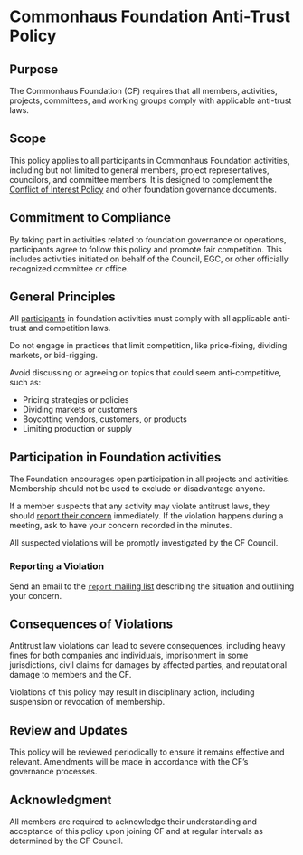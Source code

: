 # Commonhaus Foundation Anti-Trust Policy

## Purpose

The Commonhaus Foundation (CF) requires that all members, activities, projects, committees, and working groups comply with applicable anti-trust laws.

## Scope

This policy applies to all participants in Commonhaus Foundation activities, including but not limited to general members, project representatives, councilors, and committee members. It is designed to complement the [Conflict of Interest Policy](./conflict-of-interest.md) and other foundation governance documents.

## Commitment to Compliance

By taking part in activities related to foundation governance or operations, participants agree to follow this policy and promote fair competition. This includes activities initiated on behalf of the Council, EGC, or other officially recognized committee or office.

## General Principles

All [participants](#scope) in foundation activities must comply with all applicable anti-trust and competition laws.

Do not engage in practices that limit competition, like price-fixing, dividing markets, or bid-rigging.

Avoid discussing or agreeing on topics that could seem anti-competitive, such as:

- Pricing strategies or policies
- Dividing markets or customers
- Boycotting vendors, customers, or products
- Limiting production or supply

## Participation in Foundation activities

The Foundation encourages open participation in all projects and activities.
Membership should not be used to exclude or disadvantage anyone.

If a member suspects that any activity may violate antitrust laws, they should [report their concern](#reporting-a-violation) immediately.
If the violation happens during a meeting, ask to have your concern recorded in the minutes.

All suspected violations will be promptly investigated by the CF Council.

### Reporting a Violation

Send an email to the [`report` mailing list](https://github.com/commonhaus/foundation/blob/main/CONTACTS.yaml) describing the situation and outlining your concern.

## Consequences of Violations

Antitrust law violations can lead to severe consequences, including heavy fines for both companies and individuals, imprisonment in some jurisdictions, civil claims for damages by affected parties, and reputational damage to members and the CF.

Violations of this policy may result in disciplinary action, including suspension or revocation of membership.

## Review and Updates

This policy will be reviewed periodically to ensure it remains effective and relevant. Amendments will be made in accordance with the CF’s governance processes.

## Acknowledgment

All members are required to acknowledge their understanding and acceptance of this policy upon joining CF and at regular intervals as determined by the CF Council.
